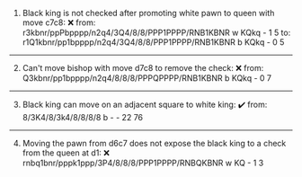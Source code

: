 1. Black king is not checked after promoting white pawn to queen with move c7c8: ❌
from: r3kbnr/ppPbpppp/n2q4/3Q4/8/8/PPP1PPPP/RNB1KBNR w KQkq - 1 5
to: r1Q1kbnr/pp1bpppp/n2q4/3Q4/8/8/PPP1PPPP/RNB1KBNR b KQkq - 0 5
--------------------------
2. Can't move bishop with move d7c8 to remove the check: ❌
from: Q3kbnr/pp1bpppp/n2q4/8/8/8/PPPQPPPP/RNB1KBNR b KQkq - 0 7
----------------------------
3. Black king can move on an adjacent square to white king: ✔️
from:  8/3K4/8/3k4/8/8/8/8 b - - 22 76
-----------------------------
4. Moving the pawn from d6c7 does not expose the black king to a check from the queen at d1: ❌
rnbq1bnr/pppk1ppp/3P4/8/8/8/PPP1PPPP/RNBQKBNR w KQ - 1 3